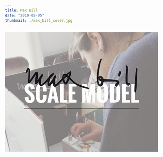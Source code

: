 ```yaml
---
title: Max Bill
date: "2019-05-05"
thumbnail: ./max_bill_cover.jpg
---
```


<div class="kg-card kg-image-card kg-width-full">

![Max Bill](./max_bill_cover.jpg)

</div>

